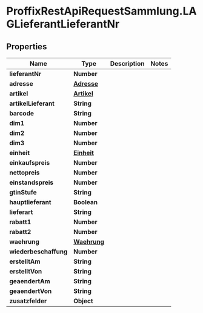 # ProffixRestApiRequestSammlung.LAGLieferantLieferantNr

## Properties
Name | Type | Description | Notes
------------ | ------------- | ------------- | -------------
**lieferantNr** | **Number** |  | 
**adresse** | [**Adresse**](Adresse.md) |  | 
**artikel** | [**Artikel**](Artikel.md) |  | 
**artikelLieferant** | **String** |  | 
**barcode** | **String** |  | 
**dim1** | **Number** |  | 
**dim2** | **Number** |  | 
**dim3** | **Number** |  | 
**einheit** | [**Einheit**](Einheit.md) |  | 
**einkaufspreis** | **Number** |  | 
**nettopreis** | **Number** |  | 
**einstandspreis** | **Number** |  | 
**gtinStufe** | **String** |  | 
**hauptlieferant** | **Boolean** |  | 
**lieferart** | **String** |  | 
**rabatt1** | **Number** |  | 
**rabatt2** | **Number** |  | 
**waehrung** | [**Waehrung**](Waehrung.md) |  | 
**wiederbeschaffung** | **Number** |  | 
**erstelltAm** | **String** |  | 
**erstelltVon** | **String** |  | 
**geaendertAm** | **String** |  | 
**geaendertVon** | **String** |  | 
**zusatzfelder** | **Object** |  | 


